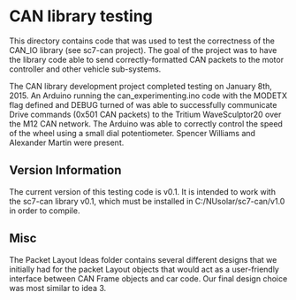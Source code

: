 CAN library testing
===================

This directory contains code that was used to test the correctness of the CAN_IO library (see sc7-can project). The goal of the project was to have the library code able to send correctly-formatted CAN packets to the motor controller and other vehicle sub-systems.

The CAN library development project completed testing on January 8th, 2015. An Arduino running the can_experimenting.ino code with the MODETX flag defined and DEBUG turned of was able to successfully communicate Drive commands (0x501 CAN packets) to the Tritium WaveSculptor20 over the M12 CAN network. The Arduino was able to correctly control the speed of the wheel using a small dial potentiometer. Spencer Williams and Alexander Martin were present.

Version Information
-------------------

The current version of this testing code is v0.1. It is intended to work with the sc7-can library v0.1, which must be installed in C:/NUsolar/sc7-can/v1.0 in order to compile. 

Misc
----
The Packet Layout Ideas folder contains several different designs that we initially had for the packet Layout objects that would act as a user-friendly interface between CAN Frame objects and car code. Our final design choice was most similar to idea 3.